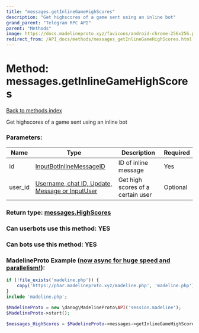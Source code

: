 ```yaml
---
title: "messages.getInlineGameHighScores"
description: "Get highscores of a game sent using an inline bot"
grand_parent: "Telegram RPC API"
parent: "Methods"
image: https://docs.madelineproto.xyz/favicons/android-chrome-256x256.png
redirect_from: /API_docs/methods/messages_getInlineGameHighScores.html
---
```

# Method: messages.getInlineGameHighScores
[Back to methods index](index.html)



Get highscores of a game sent using an inline bot

### Parameters:

| Name     |    Type       | Description | Required |
|----------|---------------|-------------|----------|
|id|[InputBotInlineMessageID](/API_docs/types/InputBotInlineMessageID.html) | ID of inline message | Yes|
|user\_id|[Username, chat ID, Update, Message or InputUser](/API_docs/types/InputUser.html) | Get high scores of a certain user | Optional|


### Return type: [messages.HighScores](/API_docs/types/messages.HighScores.html)

### Can userbots use this method: **YES**

### Can bots use this method: **YES**


### MadelineProto Example ([now async for huge speed and parallelism!](https://docs.madelineproto.xyz/docs/ASYNC.html)):


```php
if (!file_exists('madeline.php')) {
    copy('https://phar.madelineproto.xyz/madeline.php', 'madeline.php');
}
include 'madeline.php';

$MadelineProto = new \danog\MadelineProto\API('session.madeline');
$MadelineProto->start();

$messages_HighScores = $MadelineProto->messages->getInlineGameHighScores(id: $InputBotInlineMessageID, user_id: $InputUser, );
```


